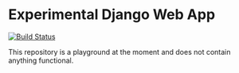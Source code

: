 # Experimental Django Web App

[![Build Status](https://travis-ci.org/rjw57/edpcmentoring.svg?branch=master)](https://travis-ci.org/rjw57/edpcmentoring)

This repository is a playground at the moment and does not contain
anything functional.
